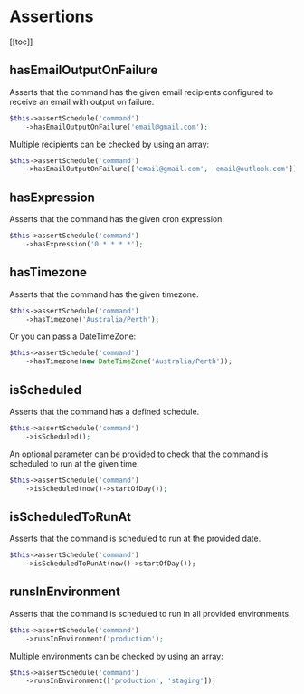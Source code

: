 # Assertions

[[toc]]

## hasEmailOutputOnFailure
Asserts that the command has the given email recipients configured to receive an email with output on failure.

```php
$this->assertSchedule('command')
    ->hasEmailOutputOnFailure('email@gmail.com');
```

Multiple recipients can be checked by using an array:
```php
$this->assertSchedule('command')
    ->hasEmailOutputOnFailure(['email@gmail.com', 'email@outlook.com']);
```

## hasExpression
Asserts that the command has the given cron expression.

```php
$this->assertSchedule('command')
    ->hasExpression('0 * * * *');
```

## hasTimezone
Asserts that the command has the given timezone.

```php
$this->assertSchedule('command')
    ->hasTimezone('Australia/Perth');
```

Or you can pass a DateTimeZone:
```php
$this->assertSchedule('command')
    ->hasTimezone(new DateTimeZone('Australia/Perth'));
```

## isScheduled
Asserts that the command has a defined schedule.

```php
$this->assertSchedule('command')
    ->isScheduled();
```

An optional parameter can be provided to check that the command is scheduled to run at the given time.

```php
$this->assertSchedule('command')
    ->isScheduled(now()->startOfDay());
```

## isScheduledToRunAt
Asserts that the command is scheduled to run at the provided date.

```php
$this->assertSchedule('command')
    ->isScheduledToRunAt(now()->startOfDay());
```

## runsInEnvironment
Asserts that the command is scheduled to run in all provided environments.

```php
$this->assertSchedule('command')
    ->runsInEnvironment('production');
```

Multiple environments can be checked by using an array:
```php
$this->assertSchedule('command')
    ->runsInEnvironment(['production', 'staging']);
```
